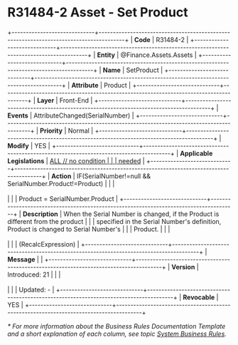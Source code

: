 ﻿---
erp.type: front-end-business-rule
erp.entity: Finance.Assets.Assets
---

# R31484-2 Asset - Set Product
+-----------------------------+---------------------------------------------------------------------------------------+
| **Code**                    | R31484-2                                                                              |
+-----------------------------+---------------------------------------------------------------------------------------+
| **Entity**                  | @Finance.Assets.Assets                                                                |
+-----------------------------+---------------------------------------------------------------------------------------+
| **Name**                    | SetProduct                                                                            |
+-----------------------------+---------------------------------------------------------------------------------------+
| **Attribute**               | Product                                                                               |
+-----------------------------+---------------------------------------------------------------------------------------+
| **Layer**                   | Front-End                                                                             |
+-----------------------------+---------------------------------------------------------------------------------------+
| **Events**                  | AttributeChanged(SerialNumber)                                                        |
+-----------------------------+---------------------------------------------------------------------------------------+
| **Priority**                | Normal                                                                                |
+-----------------------------+---------------------------------------------------------------------------------------+
| **Modify**                  | YES                                                                                   |
+-----------------------------+---------------------------------------------------------------------------------------+
| **Applicable Legislations** | [ALL // no condition                                                                  |
|                             | needed](xref:applicable-legislations)                                                 |
+-----------------------------+---------------------------------------------------------------------------------------+
| **Action**                  | IF(SerialNumber!=null && SerialNumber.Product!=Product)                               |
|                             | <br/><br/>                                                                            |
|                             | Product = SerialNumber.Product                                                        |
+-----------------------------+---------------------------------------------------------------------------------------+
| **Description**             | When the Serial Number is changed, if the Product is different from the product       |
|                             | specified in the Serial Number\'s definition, Product is changed to Serial Number\'s  |
|                             | Product.                                                                              |
|                             | <br/><br/>                                                                            |
|                             | (RecalcExpression)                                                                    |
+-----------------------------+---------------------------------------------------------------------------------------+
| **Message**                 |                                                                                       |
+-----------------------------+---------------------------------------------------------------------------------------+
| **Version**                 | Introduced: 21                                                                        |
|                             | <br/><br/>                                                                            |
|                             | Updated: -                                                                            |
+-----------------------------+---------------------------------------------------------------------------------------+
| **Revocable**               | YES                                                                                   |
+-----------------------------+---------------------------------------------------------------------------------------+

*\* For more information about the Business Rules Documentation Template and a short explanation of each column, see
topic [System Business Rules](../templates/template-description-system-business-rules.md).*
